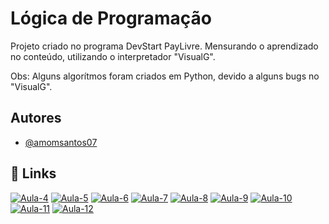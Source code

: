 # Lógica de Programação

Projeto criado no programa DevStart PayLivre. Mensurando o aprendizado no conteúdo, utilizando o interpretador "VisualG".

Obs: Alguns algorítmos foram criados em Python, devido a alguns bugs no "VisualG". 

## Autores

- [@amomsantos07](https://www.github.com/amomsantos07)


## 🔗 Links
[![Aula-4](https://)](https)
[![Aula-5](https://)](https)
[![Aula-6](https://)](https)
[![Aula-7](https://)](https)
[![Aula-8](https://)](https)
[![Aula-9](https://)](https)
[![Aula-10](https://)](https)
[![Aula-11](https://)](https)
[![Aula-12](https://)](https)

